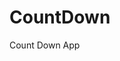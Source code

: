 # CountDown
 Count Down App
     
          
                                                      
                                                                   
                                                        
                                            
                                          
                   
          
           
    
 
   

